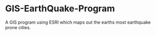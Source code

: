 # GIS-EarthQuake-Program


A GIS program using ESRI which maps out the earths most earthquake prone cities. 
